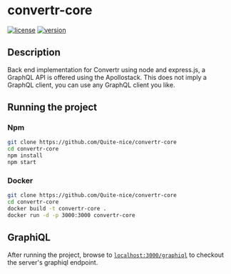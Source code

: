 # convertr-core 
[![license](https://img.shields.io/badge/license-MPL%202.0-blue.svg)](https://www.mozilla.org/en-US/MPL/2.0/)
[![version](https://img.shields.io/badge/version-0.0.1-green.svg)](https://github.com/Quite-nice/convertr-core/releases)

## Description
Back end implementation for Convertr using node and express.js, a GraphQL API is offered using the Apollostack. This does not imply a GraphQL client, you can use any GraphQL client you like.

## Running the project

### Npm
```bash
git clone https://github.com/Quite-nice/convertr-core
cd convertr-core
npm install
npm start
```

### Docker
```bash
git clone https://github.com/Quite-nice/convertr-core
cd convertr-core
docker build -t convertr-core . 
docker run -d -p 3000:3000 convertr-core
```

## GraphiQL
After running the project, browse to [`localhost:3000/graphiql`](http://localhost:3000/graphiql) to checkout the server's graphiql endpoint. 
